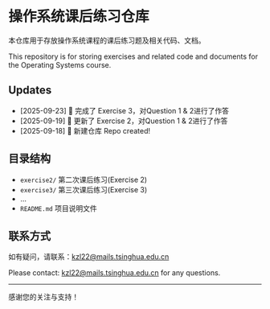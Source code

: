 # 操作系统课后练习仓库
本仓库用于存放操作系统课程的课后练习题及相关代码、文档。

This repository is for storing exercises and related code and documents for the Operating Systems course.

## Updates

- [2025-09-23] 📝 完成了 Exercise 3，对Question 1 & 2进行了作答
- [2025-09-19] 📝 更新了 Exercise 2，对Question 1 & 2进行了作答
- [2025-09-18] 🎉 新建仓库 Repo created!

## 目录结构

- `exercise2/`  第二次课后练习(Exercise 2)
- `exercise3/`  第三次课后练习(Exercise 3)
- ...
- `README.md`  项目说明文件

## 联系方式

如有疑问，请联系：kzl22@mails.tsinghua.edu.cn

Please contact: kzl22@mails.tsinghua.edu.cn for any questions.

---
感谢您的关注与支持！